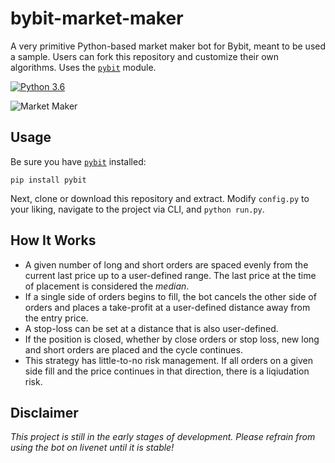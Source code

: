 # bybit-market-maker
A very primitive Python-based market maker bot for Bybit, meant to be used a sample. Users can fork this repository and customize their own algorithms. Uses the [`pybit`](https://github.com/verata-veritatis/pybit) module.

[![Python 3.6](https://img.shields.io/badge/python-3.6%20|%203.7%20|%203.8-blue.svg)](https://www.python.org/downloads/)

![Market Maker](https://i.imgur.com/XZc8tUg.png)

## Usage
Be sure you have [`pybit`](https://github.com/verata-veritatis/pybit) installed:
```
pip install pybit
```
Next, clone or download this repository and extract. Modify `config.py` to your liking, navigate to the project via CLI, and `python run.py`.

## How It Works
- A given number of long and short orders are spaced evenly from the current last price up to a user-defined range. The last price at the time of placement is considered the *median*. 
- If a single side of orders begins to fill, the bot cancels the other side of orders and places a take-profit at a user-defined distance away from the entry price.
- A stop-loss can be set at a distance that is also user-defined.
- If the position is closed, whether by close orders or stop loss, new long and short orders are placed and the cycle continues.
- This strategy has little-to-no risk management. If all orders on a given side fill and the price continues in that direction, there is a liqiudation risk.

## Disclaimer
*This project is still in the early stages of development. Please refrain from using the bot on livenet until it is stable!*

